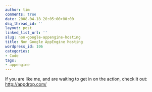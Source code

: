 ```yaml
---
author: tim
comments: true
date: 2008-04-18 20:05:00+00:00
dsq_thread_id: ''
layout: post
linked_list_url: ''
slug: non-google-appengine-hosting
title: Non Google AppEngine hosting
wordpress_id: 106
categories:
- Code
tags:
- appengine
---
```


If you are like me, and are waiting to get in on the action, check it out:
<http://appdrop.com/>

